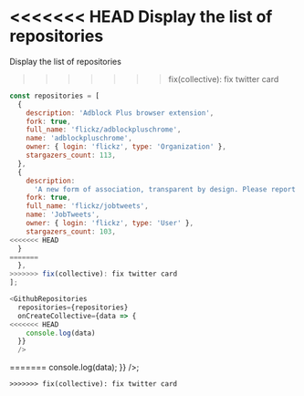 <<<<<<< HEAD
Display the list of repositories 
=======
Display the list of repositories

>>>>>>> fix(collective): fix twitter card
```js
const repositories = [
  {
    description: 'Adblock Plus browser extension',
    fork: true,
    full_name: 'flickz/adblockpluschrome',
    name: 'adblockpluschrome',
    owner: { login: 'flickz', type: 'Organization' },
    stargazers_count: 113,
  },
  {
    description:
      'A new form of association, transparent by design. Please report issues there. Feature requests and ideas welcome!',
    fork: true,
    full_name: 'flickz/jobtweets',
    name: 'JobTweets',
    owner: { login: 'flickz', type: 'User' },
    stargazers_count: 103,
<<<<<<< HEAD
  }
=======
  },
>>>>>>> fix(collective): fix twitter card
];

<GithubRepositories
  repositories={repositories}
  onCreateCollective={data => {
<<<<<<< HEAD
    console.log(data)
  }}
  />
```
=======
    console.log(data);
  }}
/>;
```
>>>>>>> fix(collective): fix twitter card
